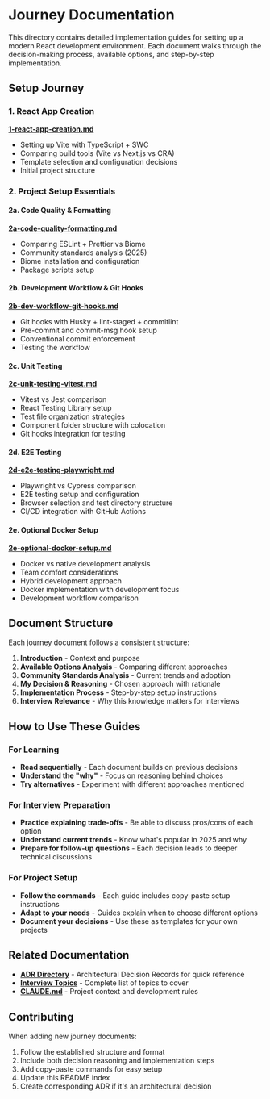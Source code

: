 # Journey Documentation

This directory contains detailed implementation guides for setting up a modern React development environment. Each document walks through the decision-making process, available options, and step-by-step implementation.

## Setup Journey

### 1. React App Creation
**[1-react-app-creation.md](1-react-app-creation.md)**
- Setting up Vite with TypeScript + SWC
- Comparing build tools (Vite vs Next.js vs CRA)
- Template selection and configuration decisions
- Initial project structure

### 2. Project Setup Essentials

#### 2a. Code Quality & Formatting
**[2a-code-quality-formatting.md](2a-code-quality-formatting.md)**
- Comparing ESLint + Prettier vs Biome
- Community standards analysis (2025)
- Biome installation and configuration
- Package scripts setup

#### 2b. Development Workflow & Git Hooks
**[2b-dev-workflow-git-hooks.md](2b-dev-workflow-git-hooks.md)**
- Git hooks with Husky + lint-staged + commitlint
- Pre-commit and commit-msg hook setup
- Conventional commit enforcement
- Testing the workflow

#### 2c. Unit Testing
**[2c-unit-testing-vitest.md](2c-unit-testing-vitest.md)**
- Vitest vs Jest comparison
- React Testing Library setup
- Test file organization strategies
- Component folder structure with colocation
- Git hooks integration for testing

#### 2d. E2E Testing
**[2d-e2e-testing-playwright.md](2d-e2e-testing-playwright.md)**
- Playwright vs Cypress comparison
- E2E testing setup and configuration
- Browser selection and test directory structure
- CI/CD integration with GitHub Actions

#### 2e. Optional Docker Setup
**[2e-optional-docker-setup.md](2e-optional-docker-setup.md)**
- Docker vs native development analysis
- Team comfort considerations
- Hybrid development approach
- Docker implementation with development focus
- Development workflow comparison

## Document Structure

Each journey document follows a consistent structure:

1. **Introduction** - Context and purpose
2. **Available Options Analysis** - Comparing different approaches
3. **Community Standards Analysis** - Current trends and adoption
4. **My Decision & Reasoning** - Chosen approach with rationale
5. **Implementation Process** - Step-by-step setup instructions
6. **Interview Relevance** - Why this knowledge matters for interviews

## How to Use These Guides

### For Learning
- **Read sequentially** - Each document builds on previous decisions
- **Understand the "why"** - Focus on reasoning behind choices
- **Try alternatives** - Experiment with different approaches mentioned

### For Interview Preparation
- **Practice explaining trade-offs** - Be able to discuss pros/cons of each option
- **Understand current trends** - Know what's popular in 2025 and why
- **Prepare for follow-up questions** - Each decision leads to deeper technical discussions

### For Project Setup
- **Follow the commands** - Each guide includes copy-paste setup instructions
- **Adapt to your needs** - Guides explain when to choose different options
- **Document your decisions** - Use these as templates for your own projects

## Related Documentation

- **[ADR Directory](../adr/README.md)** - Architectural Decision Records for quick reference
- **[Interview Topics](../interview-topics.md)** - Complete list of topics to cover
- **[CLAUDE.md](../CLAUDE.md)** - Project context and development rules

## Contributing

When adding new journey documents:
1. Follow the established structure and format
2. Include both decision reasoning and implementation steps
3. Add copy-paste commands for easy setup
4. Update this README index
5. Create corresponding ADR if it's an architectural decision